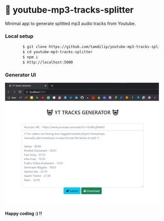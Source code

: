 # 🤖 youtube-mp3-tracks-splitter
Minimal app to generate splitted mp3 audio tracks from Youtube.

### Local setup

```sh
        $ git clone https://github.com/tamdilip/youtube-mp3-tracks-splitter.git
        $ cd youtube-mp3-tracks-splitter
        $ npm i
        $ http://localhost:5000
```
### Generator UI
![Kinesis firehose delivery](https://raw.githubusercontent.com/tamdilip/youtube-mp3-tracks-splitter/main/doc/yt_app_demo.png)


**Happy coding :) !!**

